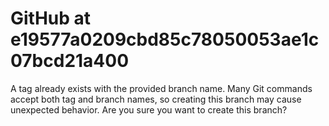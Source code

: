 # GitHub at e19577a0209cbd85c78050053ae1c07bcd21a400

A tag already exists with the provided branch name. Many Git commands accept both tag and branch names, so creating this branch may cause unexpected behavior. Are you sure you want to create this branch?
